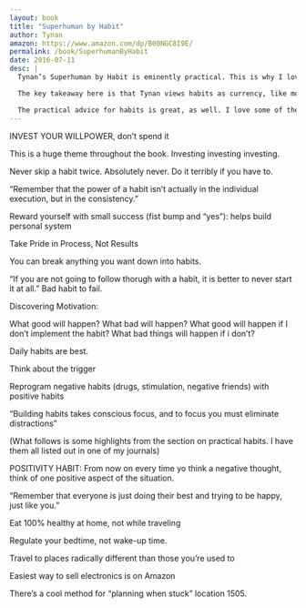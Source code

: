 ```yaml
---
layout: book
title: "Superhuman by Habit"
author: Tynan
amazon: https://www.amazon.com/dp/B00NGC8I9E/
permalink: /book/SuperhumanByHabit
date: 2016-07-11
desc: |
  Tynan’s Superhuman by Habit is eminently practical. This is why I love Tynan. He gets right down to the point, no bullshit. Simple, clear, and very useful.

  The key takeaway here is that Tynan views habits as currency, like money or time. Build your life around habits. Habits are compounding: they are an investment that you make. Investing in positive habits makes you superhuman, then, because they will compound. Invest in daily, small habits. Do it every day. Never miss two days in a row. You can then even chain habits together through triggers, which is something I’m trying to do. So the trigger for zazen is my yoga, the trigger for yoga is brushing my teeth, the trigger for brushing my teeth is making my bed, the trigger for making my bed is waking up. In this way you become superhuman, just by using your time incredibly efficiently.

  The practical advice for habits is great, as well. I love some of the less expected ones: write a lot, travel to unusual countries, get rid of stuff.
---
```


INVEST YOUR WILLPOWER, don’t spend it

This is a huge theme throughout the book. Investing investing investing.

Never skip a habit twice. Absolutely never. Do it terribly if you have to.

“Remember that the power of a habit isn’t actually in the individual execution, but in the consistency.”

Reward yourself with small success (fist bump and “yes”): helps build personal system

Take Pride in Process, Not Results

You can break anything you want down into habits.

“If you are not going to follow thorugh with a habit, it is better to never start it at all.” Bad habit to fail.

Discovering Motivation:

What good will happen?
What bad will happen?
What good will happen if I don’t implement the habit?
What bad things will happen if i don’t?

Daily habits are best.

Think about the trigger

Reprogram negative habits (drugs, stimulation, negative friends) with positive habits

“Building habits takes conscious focus, and to focus you must eliminate distractions”

(What follows is some highlights from the section on practical habits. I have them all listed out in one of my journals)

POSITIVITY HABIT: From now on every time yo think a negative thought, think of one positive aspect of the situation.

“Remember that everyone is just doing their best and trying to be happy, just like you.”

Eat 100% healthy at home, not while traveling

Regulate your bedtime, not wake-up time.

Travel to places radically different than those you’re used to

Easiest way to sell electronics is on Amazon

There’s a cool method for “planning when stuck” location 1505.

